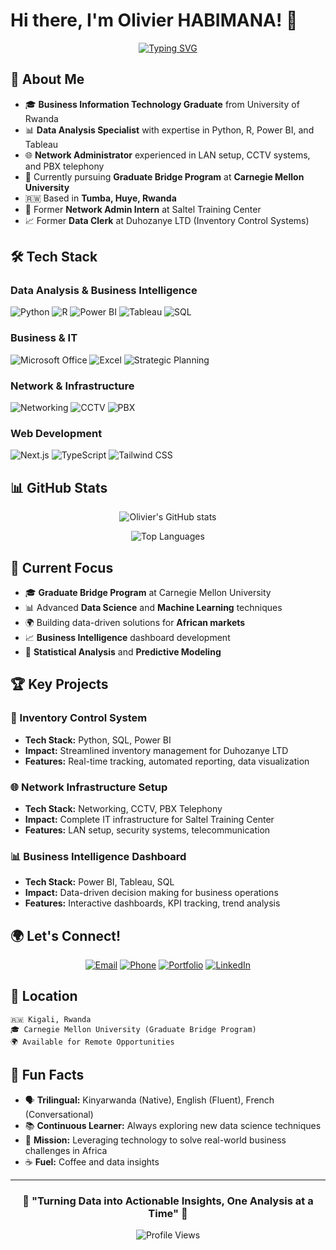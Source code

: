 # Hi there, I'm Olivier HABIMANA! 👋

<div align="center">
  
[![Typing SVG](https://readme-typing-svg.herokuapp.com?font=Fira+Code&size=22&duration=3000&pause=1000&color=3B82F6&center=true&vCenter=true&width=600&lines=Business+IT+Graduate+%F0%9F%8E%93;Data+Analysis+Expert+%F0%9F%93%8A;Network+Administrator+%F0%9F%8C%90;Carnegie+Mellon+Student+%F0%9F%9A%80)](https://git.io/typing-svg)

</div>

## 🚀 About Me

- 🎓 **Business Information Technology Graduate** from University of Rwanda
- 📊 **Data Analysis Specialist** with expertise in Python, R, Power BI, and Tableau
- 🌐 **Network Administrator** experienced in LAN setup, CCTV systems, and PBX telephony
- 🎯 Currently pursuing **Graduate Bridge Program** at **Carnegie Mellon University**
- 🇷🇼 Based in **Tumba, Huye, Rwanda**
- 💼 Former **Network Admin Intern** at Saltel Training Center
- 📈 Former **Data Clerk** at Duhozanye LTD (Inventory Control Systems)

## 🛠️ Tech Stack

### Data Analysis & Business Intelligence
![Python](https://img.shields.io/badge/Python-3776AB?style=for-the-badge&logo=python&logoColor=white)
![R](https://img.shields.io/badge/R-276DC3?style=for-the-badge&logo=r&logoColor=white)
![Power BI](https://img.shields.io/badge/PowerBI-F2C811?style=for-the-badge&logo=powerbi&logoColor=black)
![Tableau](https://img.shields.io/badge/Tableau-E97627?style=for-the-badge&logo=tableau&logoColor=white)
![SQL](https://img.shields.io/badge/SQL-4479A1?style=for-the-badge&logo=mysql&logoColor=white)

### Business & IT
![Microsoft Office](https://img.shields.io/badge/Microsoft_Office-D83B01?style=for-the-badge&logo=microsoft-office&logoColor=white)
![Excel](https://img.shields.io/badge/Microsoft_Excel-217346?style=for-the-badge&logo=microsoft-excel&logoColor=white)
![Strategic Planning](https://img.shields.io/badge/Strategic_Planning-2E8B57?style=for-the-badge&logo=target&logoColor=white)

### Network & Infrastructure
![Networking](https://img.shields.io/badge/Networking-1BA0D7?style=for-the-badge&logo=cisco&logoColor=white)
![CCTV](https://img.shields.io/badge/CCTV_Systems-FF6B6B?style=for-the-badge&logo=security&logoColor=white)
![PBX](https://img.shields.io/badge/PBX_Telephony-4ECDC4?style=for-the-badge&logo=phone&logoColor=white)

### Web Development
![Next.js](https://img.shields.io/badge/Next.js-000000?style=for-the-badge&logo=nextdotjs&logoColor=white)
![TypeScript](https://img.shields.io/badge/TypeScript-007ACC?style=for-the-badge&logo=typescript&logoColor=white)
![Tailwind CSS](https://img.shields.io/badge/Tailwind_CSS-38B2AC?style=for-the-badge&logo=tailwind-css&logoColor=white)

## 📊 GitHub Stats

<div align="center">
  
![Olivier's GitHub stats](https://github-readme-stats.vercel.app/api?username=kickslayer1&show_icons=true&theme=tokyonight&hide_border=true&include_all_commits=true&count_private=true)

![Top Languages](https://github-readme-stats.vercel.app/api/top-langs/?username=kickslayer1&layout=compact&theme=tokyonight&hide_border=true)

</div>

## 🎯 Current Focus

- 🎓 **Graduate Bridge Program** at Carnegie Mellon University
- 📊 Advanced **Data Science** and **Machine Learning** techniques
- 🌍 Building data-driven solutions for **African markets**
- 📈 **Business Intelligence** dashboard development
- 🔬 **Statistical Analysis** and **Predictive Modeling**

## 🏆 Key Projects

### 🏢 Inventory Control System
- **Tech Stack:** Python, SQL, Power BI
- **Impact:** Streamlined inventory management for Duhozanye LTD
- **Features:** Real-time tracking, automated reporting, data visualization

### 🌐 Network Infrastructure Setup
- **Tech Stack:** Networking, CCTV, PBX Telephony
- **Impact:** Complete IT infrastructure for Saltel Training Center
- **Features:** LAN setup, security systems, telecommunication

### 📊 Business Intelligence Dashboard
- **Tech Stack:** Power BI, Tableau, SQL
- **Impact:** Data-driven decision making for business operations
- **Features:** Interactive dashboards, KPI tracking, trend analysis

## 🌍 Let's Connect!

<div align="center">

[![Email](https://img.shields.io/badge/Email-habimanaoliki@gmail.com-D14836?style=for-the-badge&logo=gmail&logoColor=white)](mailto:habimanaoliki@gmail.com)
[![Phone](https://img.shields.io/badge/Phone-+250%20788%20615%20175-25D366?style=for-the-badge&logo=whatsapp&logoColor=white)](tel:+250788615175)
[![Portfolio](https://img.shields.io/badge/Portfolio-Visit%20My%20Website-FF5722?style=for-the-badge&logo=google-chrome&logoColor=white)](https://olivier-habimana.vercel.app)
[![LinkedIn](https://img.shields.io/badge/LinkedIn-olivier--habimana-0077B5?style=for-the-badge&logo=linkedin&logoColor=white)](https://linkedin.com/in/olivier-habimana)

</div>

## 📍 Location

```
🇷🇼 Kigali, Rwanda
🎓 Carnegie Mellon University (Graduate Bridge Program)
🌍 Available for Remote Opportunities
```

## 💭 Fun Facts

- 🗣️ **Trilingual:** Kinyarwanda (Native), English (Fluent), French (Conversational)
- 📚 **Continuous Learner:** Always exploring new data science techniques
- 🎯 **Mission:** Leveraging technology to solve real-world business challenges in Africa
- ☕ **Fuel:** Coffee and data insights

---

<div align="center">

### 🌟 "Turning Data into Actionable Insights, One Analysis at a Time" 🌟

![Profile Views](https://komarev.com/ghpvc/?username=kickslayer1&color=blue&style=flat)

</div>
